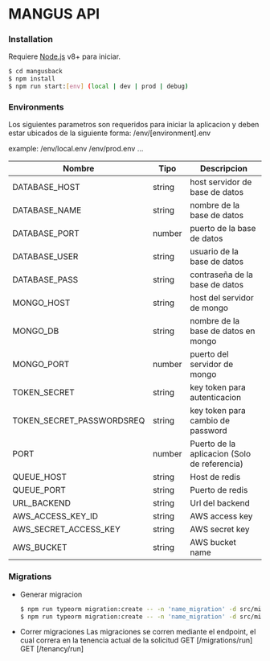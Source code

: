 # MANGUS API

### Installation

Requiere [Node.js](https://nodejs.org/) v8+ para iniciar.

```sh
$ cd mangusback
$ npm install
$ npm run start:[env] (local | dev | prod | debug)
```

### Environments

Los siguientes parametros son requeridos para iniciar la aplicacion y deben estar ubicados de la siguiente forma:
/env/[environment].env

example:
/env/local.env
/env/prod.env
...


| Nombre | Tipo | Descripcion |
| ------ | ------ | ------ |
| DATABASE_HOST | string | host servidor de base de datos |
| DATABASE_NAME | string | nombre de la base de datos |
| DATABASE_PORT | number | puerto de la base de datos |
| DATABASE_USER | string | usuario de la base de datos |
| DATABASE_PASS | string | contraseña de la base de datos |
| MONGO_HOST | string | host del servidor de mongo |
| MONGO_DB | string | nombre de la base de datos en mongo |
| MONGO_PORT | number | puerto del servidor de mongo |
| TOKEN_SECRET | string | key token para autenticacion |
| TOKEN_SECRET_PASSWORDSREQ | string | key token para cambio de password |
| PORT | number | Puerto de la aplicacion (Solo de referencia) |
| QUEUE_HOST | string | Host de redis |
| QUEUE_PORT | string | Puerto de redis |
| URL_BACKEND | string | Url del backend |
| AWS_ACCESS_KEY_ID | string | AWS access key |
| AWS_SECRET_ACCESS_KEY | string | AWS secret key |
| AWS_BUCKET | string | AWS bucket name |

### Migrations

- Generar migracion 
  ```sh
  $ npm run typeorm migration:create -- -n 'name_migration' -d src/migrations/manager #Para procesos en manager (Public)
  $ npm run typeorm migration:create -- -n 'name_migration' -d src/migrations/tenancy #Para procesos en las tenencias
  ```
- Correr migraciones
  Las migraciones se corren mediante el endpoint, el cual correra en la tenencia actual de la solicitud
  GET [/migrations/run]
  GET [/tenancy/run]